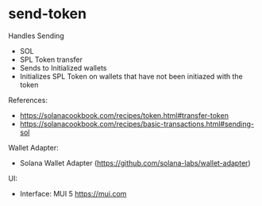 # send-token

Handles Sending 
- SOL
- SPL Token transfer 
-   Sends to Initialized wallets
-   Initializes SPL Token on wallets that have not been initiazed with the token

References:
- https://solanacookbook.com/recipes/token.html#transfer-token
- https://solanacookbook.com/recipes/basic-transactions.html#sending-sol

Wallet Adapter:
- Solana Wallet Adapter (https://github.com/solana-labs/wallet-adapter)

UI: 
- Interface: MUI 5 https://mui.com
